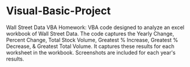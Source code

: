 # Visual-Basic-Project
Wall Street Data VBA Homework:
VBA code designed to analyze an excel workbook of Wall Street Data. The code captures the Yearly Change, Percent Change, Total Stock Volume, Greatest % Increase, Greatest % Decrease, & Greatest Total Volume. It captures these results for each worksheet in the workbook. Screenshots are included for each year's results.
